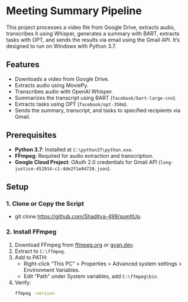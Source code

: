 # Meeting Summary Pipeline

This project processes a video file from Google Drive, extracts audio, transcribes it using Whisper, generates a summary with BART, extracts tasks with OPT, and sends the results via email using the Gmail API. It’s designed to run on Windows with Python 3.7.

## Features
- Downloads a video from Google Drive.
- Extracts audio using MoviePy.
- Transcribes audio with OpenAI Whisper.
- Summarizes the transcript using BART (`facebook/bart-large-cnn`).
- Extracts tasks using OPT (`facebook/opt-350m`).
- Sends the summary, transcript, and tasks to specified recipients via Gmail.

## Prerequisites
- **Python 3.7**: Installed at `C:\python37\python.exe`.
- **FFmpeg**: Required for audio extraction and transcription.
- **Google Cloud Project**: OAuth 2.0 credentials for Gmail API (`long-justice-452914-c1-4de2f1e04728.json`).

## Setup

### 1. Clone or Copy the Script
- git clone https://github.com/Shaditya-499/sumItUp.

### 2. Install FFmpeg
1. Download FFmpeg from [ffmpeg.org](https://ffmpeg.org/download.html) or [gyan.dev](https://www.gyan.dev/ffmpeg/builds/).
2. Extract to `C:\ffmpeg`.
3. Add to PATH:
   - Right-click “This PC” > Properties > Advanced system settings > Environment Variables.
   - Edit “Path” under System variables, add `C:\ffmpeg\bin`.
4. Verify:
   ```bash
   ffmpeg -version
